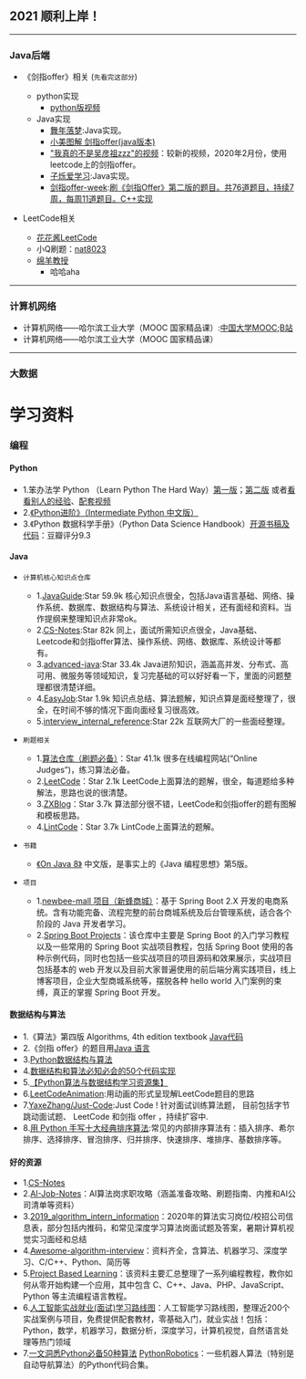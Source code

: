 ## 2021 顺利上岸！

---
### Java后端

- 《剑指offer》相关 (```先看完这部分```)
    
	- python实现
		- [python版视频](https://www.bilibili.com/video/av64288683)
	- Java实现
		- [舞年落梦](https://space.bilibili.com/319540330?spm_id_from=333.788.b_765f7570696e666f.1):Java实现。
		- [小美图解 剑指offer(java版本)](https://space.bilibili.com/230821398)
		- ["我真的不是吴彦祖zzz"的视频](https://space.bilibili.com/60440839)：较新的视频，2020年2月份，使用leetcode上的剑指offer。
		- [子烁爱学习](https://space.bilibili.com/59546029/channel/detail?cid=95829):Java实现。
		- [剑指offer-week](https://space.bilibili.com/7836741/channel/detail?cid=92901):<u>刷《剑指Offer》第二版的题目。共76道题目，持续7周，每周11道题目。C++实现</u>
		

        
- LeetCode相关
	- [花花酱LeetCode](https://space.bilibili.com/9880352/)
	- 小Q刷题：[nat8023](https://space.bilibili.com/149758/)
	- [绵羊教授](https://space.bilibili.com/354892788/)
         - 哈哈aha
        
---
### 计算机网络
- 计算机网络——哈尔滨工业大学（MOOC 国家精品课）:[中国大学MOOC](https://www.icourse163.org/course/HIT-154005);[B站](https://www.bilibili.com/video/av70976542?from=search&seid=12132983912717120140) 
- 计算机网络——哈尔滨工业大学（MOOC 国家精品课）


---
### 大数据


# 学习资料

### 编程
#### Python
- 1.笨办法学 Python （Learn Python The Hard Way）[第一版](https://www.2cto.com/shouce/Pythonbbf/index.html)；[第二版](https://github.com/zedshaw/learn-python3-thw-code) 或者[看看别人的经验](https://github.com/lidianxiang/Learn_Python3_the_hard_way)、[配套视频](https://www.bilibili.com/video/av25675370?p=1)
- 2.[《Python进阶》（Intermediate Python 中文版）](https://github.com/eastlakeside/interpy-zh)
- 3.《Python 数据科学手册》（Python Data Science Handbook）[开源书稿及代码](https://github.com/jakevdp/PythonDataScienceHandbook)：豆瓣评分9.3


#### Java

- ``计算机核心知识点仓库``
	- 1.[JavaGuide](https://snailclimb.gitee.io/javaguide/#/?id=java):Star 59.9k
	核心知识点很全，包括Java语言基础、网络、操作系统、数据库、数据结构与算法、系统设计相关，还有面经和资料。当作提纲来整理知识点非常ok。
	- 2.[CS-Notes](https://github.com/CyC2018/CS-Notes):Star 82k
	同上，面试所需知识点很全，Java基础、Leetcode和剑指offer算法、操作系统、网络、数据库、系统设计等都有。
	- 3.[advanced-java](https://github.com/doocs/advanced-java):Star 33.4k
	Java进阶知识，涵盖高并发、分布式、高可用、微服务等领域知识，复习完基础的可以好好看一下，里面的问题整理都很清楚详细。
	- 4.[EasyJob](https://github.com/Lemonjing/EasyJob):Star 1.9k
	知识点总结、算法题解，知识点算是面经整理了，很全，在时间不够的情况下面向面经复习很高效。
	- 5.[interview_internal_reference](https://github.com/0voice/interview_internal_reference):Star 22k
	互联网大厂的一些面经整理。

- ``刷题相关``
	- 1.[算法仓库（刷题必备）](https://github.com/kdn251/interviews)：Star 41.1k
	很多在线编程网站(“Online Judges”)，练习算法必备。
	- 2.[LeetCode](https://github.com/grandyang/leetcode)：Star 2.1k
	LeetCode上面算法的题解，很全，每道题给多种解法，思路也说的很清楚。
	- 3.[ZXBlog](https://github.com/ZXZxin/ZXBlog)：Star 3.7k
	算法部分很不错，LeetCode和剑指offer的题有图解和模板思路。
	- 4.[LintCode](https://github.com/awangdev/LintCode)：Star 3.7k
	LintCode上面算法的题解。


- ``书籍``
	- [《On Java 8》](https://lingcoder.github.io/OnJava8/#/) 中文版，是事实上的《Java 编程思想》第5版。


- ``项目``
	- 1.[newbee-mall 项目（新蜂商城）](https://github.com/newbee-ltd/newbee-mall)：基于 Spring Boot 2.X 开发的电商系统。含有功能完备、流程完整的前台商城系统及后台管理系统，适合各个阶段的 Java 开发者学习。
	- 2.[Spring Boot Projects](https://github.com/ZHENFENG13/spring-boot-projects)：该仓库中主要是 Spring Boot 的入门学习教程以及一些常用的 Spring Boot 实战项目教程，包括 Spring Boot 使用的各种示例代码，同时也包括一些实战项目的项目源码和效果展示，实战项目包括基本的 web 开发以及目前大家普遍使用的前后端分离实践项目，线上博客项目，企业大型商城系统等，摆脱各种 hello world 入门案例的束缚，真正的掌握 Spring Boot 开发。 


#### 数据结构与算法
- 1.《算法》第四版 Algorithms, 4th edition textbook [Java代码](https://github.com/kevin-wayne/algs4)
- 2.《剑指 offer》的题目用[Java 语言](https://github.com/hackhu2019/offer)
- 3.[Python数据结构与算法](https://github.com/prabhupant/python-ds)
- 4.[数据结构和算法必知必会的50个代码实现](https://github.com/wangzheng0822/algo)
- 5.[【Python算法与数据结构学习资源集】](https://github.com/MTrajK/coding-problems)
- 6.[LeetCodeAnimation](https://github.com/MisterBooo/LeetCodeAnimation):用动画的形式呈现解LeetCode题目的思路
- 7.[YaxeZhang/Just-Code](https://github.com/YaxeZhang/Just-Code):Just Code ! 针对面试训练算法题， 目前包括字节跳动面试题、 LeetCode 和剑指 offer ，持续扩容中.
- 8.[用 Python 手写十大经典排序算法](https://mp.weixin.qq.com/s/QaflNoxiI_FS4Ij8jg1KrQ):常见的内部排序算法有：插入排序、希尔排序、选择排序、冒泡排序、归并排序、快速排序、堆排序、基数排序等。


#### 好的资源
- 1.[CS-Notes](https://cyc2018.github.io/CS-Notes/#/README)
- 2.[AI-Job-Notes](https://github.com/amusi/AI-Job-Notes)：AI算法岗求职攻略（涵盖准备攻略、刷题指南、内推和AI公司清单等资料）
- 3.[2019_algorithm_intern_information](https://github.com/HarleysZhang/2019_algorithm_intern_information)：2020年的算法实习岗位/校招公司信息表，部分包括内推码，和常见深度学习算法岗面试题及答案，暑期计算机视觉实习面经和总结
- 4.[Awesome-algorithm-interview](https://github.com/lcylmhlcy/Awesome-algorithm-interview/blob/master/README.md#resume-template)：资料齐全，含算法、机器学习、深度学习、C/C++、Python、简历等
- 5.[Project Based Learning](https://github.com/tuvtran/project-based-learning)：该资料主要汇总整理了一系列编程教程，教你如何从零开始构建一个应用，其中包含 C、C++、Java、PHP、JavaScript、Python 等主流编程语言教程。
- 6.[人工智能实战就业(面试)学习路线图](https://github.com/tangyudi/Ai-learn)：人工智能学习路线图，整理近200个实战案例与项目，免费提供配套教材，零基础入门，就业实战！包括：Python，数学，机器学习，数据分析，深度学习，计算机视觉，自然语言处理等热门领域
- 7.[一文洞悉Python必备50种算法](https://mp.weixin.qq.com/s?__biz=MzU2MTgxNTE1Nw==&mid=2247485245&idx=1&sn=f94c3faedc8417e22979d714dca7ef76&chksm=fc724c27cb05c531c2fe0cc27227b751f6deb86dfada69a00e57a4ef20c3c26d62633b081b47&mpshare=1&scene=23&srcid=0319hgBdsR7yLzDW1o8OD4gh&sharer_sharetime=1584605194347&sharer_shareid=9c15877320add26454851b9010eb36ab#rd) [PythonRobotics](https://atsushisakai.github.io/PythonRobotics/#what-is-this)：一些机器人算法（特别是自动导航算法）的Python代码合集。
